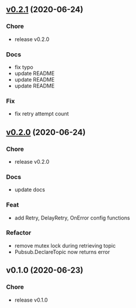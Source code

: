 
<a name="v0.2.1"></a>
## [v0.2.1](https://github.com/dewadg/haro/compare/v0.2.0...v0.2.1) (2020-06-24)

### Chore

* release v0.2.0

### Docs

* fix typo
* update README
* update README
* update README

### Fix

* fix retry attempt count


<a name="v0.2.0"></a>
## [v0.2.0](https://github.com/dewadg/haro/compare/v0.1.0...v0.2.0) (2020-06-24)

### Chore

* release v0.2.0

### Docs

* update docs

### Feat

* add Retry, DelayRetry, OnError config functions

### Refactor

* remove mutex lock during retrieving topic
* Pubsub.DeclareTopic now returns error


<a name="v0.1.0"></a>
## v0.1.0 (2020-06-23)

### Chore

* release v0.1.0

